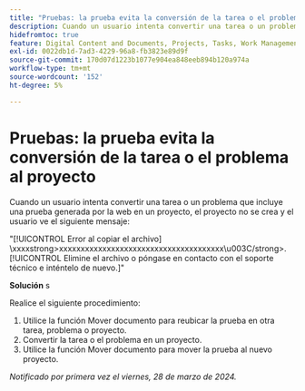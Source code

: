 ```yaml
---
title: "Pruebas: la prueba evita la conversión de la tarea o el problema al proyecto"
description: Cuando un usuario intenta convertir una tarea o un problema que incluye una prueba generada por la web en un proyecto, el proyecto no se crea y el usuario ve un mensaje. Hay una solución disponible.
hidefromtoc: true
feature: Digital Content and Documents, Projects, Tasks, Work Management
exl-id: 0022db1d-7ad3-4229-96a8-fb3823e89d9f
source-git-commit: 170d07d1223b1077e904ea848eeb894b120a974a
workflow-type: tm+mt
source-wordcount: '152'
ht-degree: 5%

---
```


# Pruebas: la prueba evita la conversión de la tarea o el problema al proyecto

Cuando un usuario intenta convertir una tarea o un problema que incluye una prueba generada por la web en un proyecto, el proyecto no se crea y el usuario ve el siguiente mensaje:

&quot;[!UICONTROL Error al copiar el archivo] \xxxxstrong>xxxxxxxxxxxxxxxxxxxxxxxxxxxxxxxxxxxxxx\u003C\/strong>. [!UICONTROL Elimine el archivo o póngase en contacto con el soporte técnico e inténtelo de nuevo.]&quot;

**Solución** s

Realice el siguiente procedimiento:

1. Utilice la función Mover documento para reubicar la prueba en otra tarea, problema o proyecto.
2. Convertir la tarea o el problema en un proyecto.
3. Utilice la función Mover documento para mover la prueba al nuevo proyecto.

_Notificado por primera vez el viernes, 28 de marzo de 2024._

